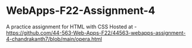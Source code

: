 # WebApps-F22-Assignment-4
A practice assignment for HTML with CSS
Hosted at - https://github.com/44-563-Web-Apps-F22/44563-webapps-assignment-4-chandrakanth7/blob/main/opera.html
